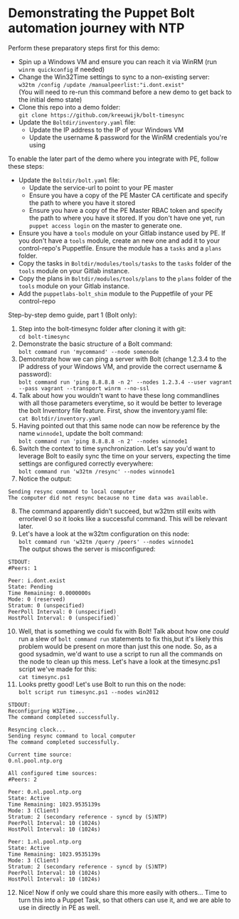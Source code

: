 # Demonstrating the Puppet Bolt automation journey with NTP

Perform these preparatory steps first for this demo:
* Spin up a Windows VM and ensure you can reach it via WinRM (run `winrm quickconfig` if needed)
* Change the Win32Time settings to sync to a non-existing server:<br/>
  `w32tm /config /update /manualpeerlist:"i.dont.exist"`<br/>
  (You will need to re-run this command before a new demo to get back to the initial demo state)
* Clone this repo into a demo folder:<br/>
  `git clone https://github.com/kreeuwijk/bolt-timesync`
* Update the `Boltdir/inventory.yaml` file:
    * Update the IP address to the IP of your Windows VM
    * Update the username & password for the WinRM credentials you're using

To enable the later part of the demo where you integrate with PE, follow these steps: 
* Update the `Boltdir/bolt.yaml` file:
    * Update the service-url to point to your PE master
    * Ensure you have a copy of the PE Master CA certificate and specify the path to where you have it stored
    * Ensure you have a copy of the PE Master RBAC token and specify the path to where you have it stored. If you don't have one yet, run `puppet access login` on the master to generate one.
* Ensure you have a `tools` module on your Gitlab instance used by PE. If you don't have a `tools` module, create an new one and add it to your control-repo's Puppetfile. Ensure the module has a `tasks` and a `plans` folder.
* Copy the tasks in `Boltdir/modules/tools/tasks` to the `tasks` folder of the `tools` module on your Gitlab instance.
* Copy the plans in `Boltdir/modules/tools/plans` to the `plans` folder of the `tools` module on your Gitlab instance.
* Add the `puppetlabs-bolt_shim` module to the Puppetfile of your PE control-repo

Step-by-step demo guide, part 1 (Bolt only):
  1) Step into the bolt-timesync folder after cloning it with git:<br/>
  `cd bolt-timesync`
  2) Demonstrate the basic structure of a Bolt command:<br/>
  `bolt command run 'mycommand' --node somenode`
  3) Demonstrate how we can ping a server with Bolt (change 1.2.3.4 to the IP address of your Windows VM, and provide the correct username & password):<br/>
  `bolt command run 'ping 8.8.8.8 -n 2' --nodes 1.2.3.4 --user vagrant --pass vagrant --transport winrm --no-ssl`
  4) Talk about how you wouldn't want to have these long commandlines with all those parameters everytime, so it would be better to leverage the bolt Inventory file feature. First, show the inventory.yaml file:<br/>
  `cat Boltdir/inventory.yaml`
  5) Having pointed out that this same node can now be reference by the name `winnode1`, update the bolt command:<br/>
  `bolt command run 'ping 8.8.8.8 -n 2' --nodes winnode1`
  6) Switch the context to time synchronization. Let's say you'd want to leverage Bolt to easily sync the time on your servers, expecting the time settings are configured correctly everywhere:<br/>
  `bolt command run 'w32tm /resync' --nodes winnode1`
  7) Notice the output:<br/>

    Sending resync command to local computer
    The computer did not resync because no time data was available.

  8) The command apparently didn't succeed, but w32tm still exits with errorlevel 0 so it looks like a successful command. This will be relevant later.
  9) Let's have a look at the w32tm configuration on this node:<br/>
  `bolt command run 'w32tm /query /peers' --nodes winnode1`<br/>
  The output shows the server is misconfigured:<br/>

    STDOUT:
    #Peers: 1
 
    Peer: i.dont.exist
    State: Pending
    Time Remaining: 0.0000000s
    Mode: 0 (reserved)
    Stratum: 0 (unspecified)
    PeerPoll Interval: 0 (unspecified)
    HostPoll Interval: 0 (unspecified)`

  10) Well, that is something we could fix with Bolt! Talk about how one *could* run a slew of `bolt command run` statements to fix this,but it's likely this problem would be present on more than just this one node. So, as a good sysadmin, we'd want to use a script to run all the commands on the node to clean up this mess. Let's have a look at the timesync.ps1 script we've made for this:<br/>
  `cat timesync.ps1`
  11)  Looks pretty good! Let's use Bolt to run this on the node:<br/>
  `bolt script run timesync.ps1 --nodes win2012`<br/>

    STDOUT:
    Reconfiguring W32Time...
    The command completed successfully.

    Resyncing clock...
    Sending resync command to local computer
    The command completed successfully.

    Current time source:
    0.nl.pool.ntp.org

    All configured time sources:
    #Peers: 2

    Peer: 0.nl.pool.ntp.org
    State: Active
    Time Remaining: 1023.9535139s
    Mode: 3 (Client)
    Stratum: 2 (secondary reference - syncd by (S)NTP)
    PeerPoll Interval: 10 (1024s)
    HostPoll Interval: 10 (1024s)

    Peer: 1.nl.pool.ntp.org
    State: Active
    Time Remaining: 1023.9535139s
    Mode: 3 (Client)
    Stratum: 2 (secondary reference - syncd by (S)NTP)
    PeerPoll Interval: 10 (1024s)
    HostPoll Interval: 10 (1024s)
  12) Nice! Now if only we could share this more easily with others... Time to turn this into a Puppet Task, so that others can use it, and we are able to use in directly in PE as well.

